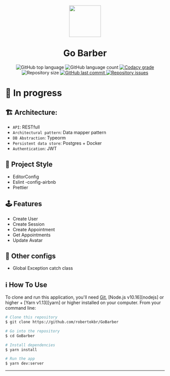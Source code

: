 <h1 align="center">
    <img src="https://camo.githubusercontent.com/ab9f94b1f47bf05fbf0f99d65a802f638cb38f21/68747470733a2f2f692e696d6775722e636f6d2f613334616f30782e706e67" width="100px" /><br>
    <br>
  Go Barber
</h1>
<p align="center">
  <img alt="GitHub top language" src="https://img.shields.io/github/languages/top/robertokbr/GoBarber.svg">

  <img alt="GitHub language count" src="https://img.shields.io/github/languages/count/robertokbr/GoBarber.svg">

  <a href="https://www.codacy.com/app/robertokbr/GoBarber?utm_source=github.com&amp;utm_medium=referral&amp;utm_content=robertokbr/GoBarber&amp;utm_campaign=Badge_Grade">
    <img alt="Codacy grade" src="https://img.shields.io/codacy/grade/1b577a07dda843aba09f4bc55d1af8fc.svg">
  </a>

  <img alt="Repository size" src="https://img.shields.io/github/repo-size/robertokbr/GoBarber.svg">
  <a href="https://github.com/robertokbr/GoBarber/commits/master">
    <img alt="GitHub last commit" src="https://img.shields.io/github/last-commit/robertokbr/GoBarber.svg">
  </a>

  <a href="https://github.com/robertokbr/GoBarber/issues">
    <img alt="Repository issues" src="https://img.shields.io/github/issues/robertokbr/GoBarber.svg">
  </a>
  
# 🚧 In progress

## 🏗 Architecture:

* `API`: RESTfull
* `Architectural pattern`: Data mapper pattern
* `DB Abstraction`: Typeorm
* `Persistent data store`: Postgres + Docker
* `Authentication`: JWT

## 🎈 Project Style

* EditorConfig
* Eslint -config-airbnb
* Prettier

## 🕹 Features

* Create User
* Create Session
* Create Appointment
* Get Appointments
* Update Avatar 

## 🔧 Other configs

* Global Exception catch class


## :information_source: How To Use

To clone and run this application, you'll need [Git](https://git-scm.com), [Node.js v10.16][nodejs] or higher + [Yarn v1.13][yarn] or higher installed on your computer. From your command line:

```bash
# Clone this repository
$ git clone https://github.com/robertokbr/GoBarber

# Go into the repository
$ cd GoBarber

# Install dependencies
$ yarn install

# Run the app
$ yarn dev:server
```
---
